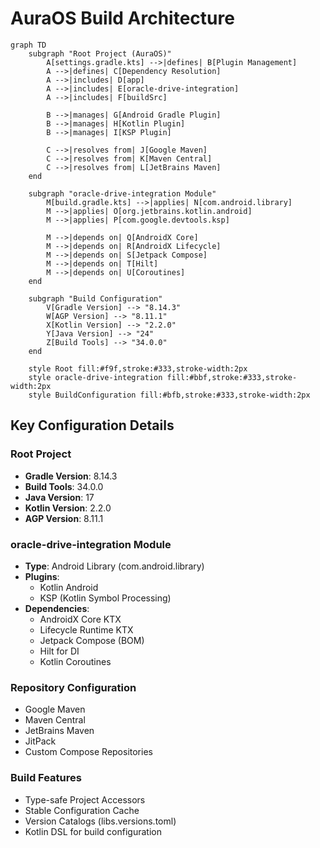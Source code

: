 # AuraOS Build Architecture

```mermaid
graph TD
    subgraph "Root Project (AuraOS)"
        A[settings.gradle.kts] -->|defines| B[Plugin Management]
        A -->|defines| C[Dependency Resolution]
        A -->|includes| D[app]
        A -->|includes| E[oracle-drive-integration]
        A -->|includes| F[buildSrc]
        
        B -->|manages| G[Android Gradle Plugin]
        B -->|manages| H[Kotlin Plugin]
        B -->|manages| I[KSP Plugin]
        
        C -->|resolves from| J[Google Maven]
        C -->|resolves from| K[Maven Central]
        C -->|resolves from| L[JetBrains Maven]
    end

    subgraph "oracle-drive-integration Module"
        M[build.gradle.kts] -->|applies| N[com.android.library]
        M -->|applies| O[org.jetbrains.kotlin.android]
        M -->|applies| P[com.google.devtools.ksp]
        
        M -->|depends on| Q[AndroidX Core]
        M -->|depends on| R[AndroidX Lifecycle]
        M -->|depends on| S[Jetpack Compose]
        M -->|depends on| T[Hilt]
        M -->|depends on| U[Coroutines]
    end

    subgraph "Build Configuration"
        V[Gradle Version] --> "8.14.3"
        W[AGP Version] --> "8.11.1"
        X[Kotlin Version] --> "2.2.0"
        Y[Java Version] --> "24"
        Z[Build Tools] --> "34.0.0"
    end

    style Root fill:#f9f,stroke:#333,stroke-width:2px
    style oracle-drive-integration fill:#bbf,stroke:#333,stroke-width:2px
    style BuildConfiguration fill:#bfb,stroke:#333,stroke-width:2px
```

## Key Configuration Details

### Root Project

- **Gradle Version**: 8.14.3
- **Build Tools**: 34.0.0
- **Java Version**: 17
- **Kotlin Version**: 2.2.0
- **AGP Version**: 8.11.1

### oracle-drive-integration Module

- **Type**: Android Library (com.android.library)
- **Plugins**:
    - Kotlin Android
    - KSP (Kotlin Symbol Processing)
- **Dependencies**:
    - AndroidX Core KTX
    - Lifecycle Runtime KTX
    - Jetpack Compose (BOM)
    - Hilt for DI
    - Kotlin Coroutines

### Repository Configuration

- Google Maven
- Maven Central
- JetBrains Maven
- JitPack
- Custom Compose Repositories

### Build Features

- Type-safe Project Accessors
- Stable Configuration Cache
- Version Catalogs (libs.versions.toml)
- Kotlin DSL for build configuration
